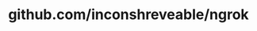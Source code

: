 ---
layout: post
title: github.com/inconshreveable/ngrok
categories: link
tags: [انگلیسی, گیت‌هاب, برنامه‌نویسی]
---